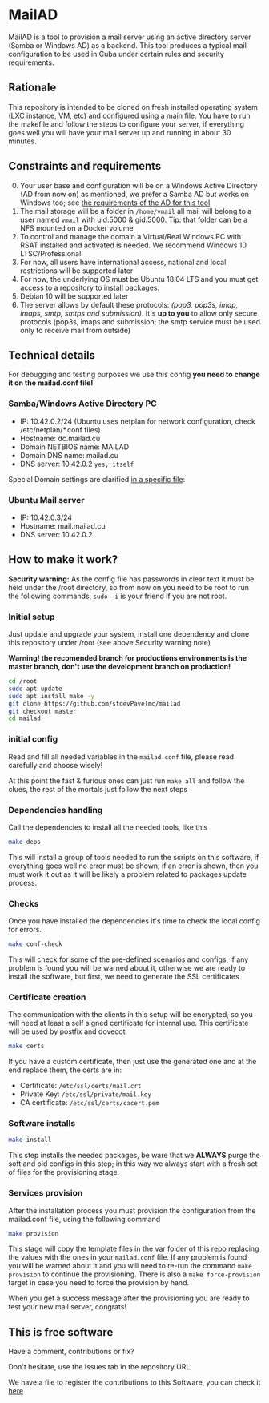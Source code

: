 # MailAD

MailAD is a tool to provision a mail server using an active directory server (Samba or Windows AD) as a backend. This tool produces a typical mail configuration to be used in Cuba under certain rules and security requirements.

## Rationale

This repository is intended to be cloned on fresh installed operating system (LXC instance, VM, etc) and configured using a main file. You have to run the makefile and follow the steps to configure your server, if everything goes well you will have your mail server up and running in about 30 minutes.

## Constraints and requirements

0. Your user base and configuration will be on a Windows Active Directory (AD from now on) as mentioned, we prefer a Samba AD but works on Windows too; see [the requirements of the AD for this tool](AD_Requirements.md)
0. The mail storage will be a folder in `/home/vmail` all mail will belong to a user named `vmail` with uid:5000 & gid:5000. Tip: that folder can be a NFS mounted on a Docker volume
0. To control and manage the domain a Virtual/Real Windows PC with RSAT installed and activated is needed. We recommend Windows 10 LTSC/Professional.
0. For now, all users have international access, national and local restrictions will be supported later
0. For now, the underlying OS must be Ubuntu 18.04 LTS and you must get access to a repository to install packages.
0. Debian 10 will be supported later
0. The server allows by default these protocols: _(pop3, pop3s, imap, imaps, smtp, smtps and submission)_. It's **up to you** to allow only secure protocols (pop3s, imaps and submission; the smtp service must be used only to receive mail from outside)

## Technical details

For debugging and testing purposes we use this config **you need to change it on the mailad.conf file!**

### Samba/Windows Active Directory PC

- IP: 10.42.0.2/24  (Ubuntu uses netplan for network configuration, check /etc/netplan/*.conf files)
- Hostname: dc.mailad.cu
- Domain NETBIOS name: MAILAD
- Domain DNS name: mailad.cu
- DNS server: 10.42.0.2 `yes, itself`

Special Domain settings are clarified [in a specific file](AD_Requirements.md):

### Ubuntu Mail server

- IP: 10.42.0.3/24
- Hostname: mail.mailad.cu
- DNS server: 10.42.0.2

## How to make it work?

**Security warning:** As the config file has passwords in clear text it must be held under the /root directory, so from now on you need to be root to run the following commands, `sudo -i` is your friend if you are not root.

### Initial setup

Just update and upgrade your system, install one dependency and clone this repository under /root (see above Security warning note)

**Warning! the recomended branch for productions environments is the master branch, don't use the development branch on production!**

``` sh
cd /root
sudo apt update
sudo apt install make -y
git clone https://github.com/stdevPavelmc/mailad
git checkout master
cd mailad
```

### initial config

Read and fill all needed variables in the `mailad.conf` file, please read carefully and choose wisely!

At this point the fast & furious ones can just run `make all` and follow the clues, the rest of the mortals just follow the next steps 

### Dependencies handling

Call the dependencies to install all the needed tools, like this

``` sh
make deps
```

This will install a group of tools needed to run the scripts on this software, if everything goes well no error must be shown; if an error is shown, then you must work it out as it will be likely a problem related to packages update process.

### Checks

Once you have installed the dependencies it's time to check the local config for errors.

``` sh
make conf-check
```

This will check for some of the pre-defined scenarios and configs, if any problem is found you will be warned about it, otherwise we are ready to install the software, but first, we need to generate the SSL certificates

### Certificate creation

The communication with the clients in this setup will be encrypted, so you will need at least a self signed certificate for internal use. This certificate will be used by postfix and dovecot


``` sh
make certs
```

If you have a custom certificate, then just use the generated one and at the end replace them, the certs are in:

- Certificate: `/etc/ssl/certs/mail.crt`
- Private Key: `/etc/ssl/private/mail.key`
- CA certificate: `/etc/ssl/certs/cacert.pem`

### Software installs

``` sh
make install
```

This step installs the needed packages, be ware that we **ALWAYS** purge the soft and old configs in this step; in this way we always start with a fresh set of files for the provisioning stage.

### Services provision

After the installation process you must provision the configuration from the mailad.conf file, using the following command


``` sh
make provision
```

This stage will copy the template files in the var folder of this repo replacing the values with the ones in your `mailad.conf` file. If any problem is found you will be warned about it and you will need to re-run the command `make provision` to continue the provisioning. There is also a `make force-provision` target in case you need to force the provision by hand.

When you get a success message after the provisioning you are ready to test your new mail server, congrats!

## This is free software

Have a comment, contributions or fix?

Don't hesitate, use the Issues tab in the repository URL.

We have a file to register the contributions to this Software, you can check it [here](Contributors.md)
